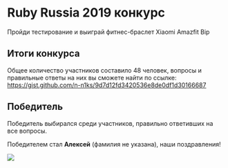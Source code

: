 # Ruby Russia 2019 конкурс
Пройди тестирование и выиграй фитнес-браслет Xiaomi Amazfit Bip

## Итоги конкурса
Общее количество участников составило 48 человек, вопросы и правильные ответы на них вы сможете найти по ссылке: https://gist.github.com/n-n1ks/9d7d12fd3420536e8de0df1d30166687

## Победитель
Победитель выбирался среди участников, правильно ответивших на все вопросы.

Победителем стал **Алексей** (фамилия не указана), наши поздравления!

![](winner.gif)